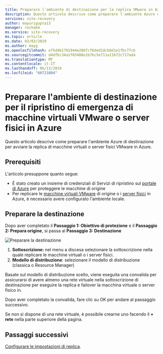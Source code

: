 ```yaml
---
title: Preparare l'ambiente di destinazione per la replica VMware in Azure | Microsoft Docs
description: Questo articolo descrive come preparare l'ambiente Azure di destinazione per la replica di macchine virtuali VMware in Azure.
services: site-recovery
author: mayurigupta13
manager: rochakm
ms.service: site-recovery
ms.topic: article
ms.date: 03/03/2019
ms.author: mayg
ms.openlocfilehash: e75d4b1701944e206fcf6ded2dcb6d1e1fbc77cb
ms.sourcegitcommit: d4dfbc34a1f03488e1b7bc5e711a11b72c717ada
ms.translationtype: MT
ms.contentlocale: it-IT
ms.lasthandoff: 06/13/2019
ms.locfileid: "60723804"
---
```

# <a name="prepare-the-target-environment-for-disaster-recovery-of-vmware-vms-or-physical-servers-to-azure"></a>Preparare l'ambiente di destinazione per il ripristino di emergenza di macchine virtuali VMware o server fisici in Azure

Questo articolo descrive come preparare l'ambiente Azure di destinazione per avviare la replica di macchine virtuali o server fisici VMware in Azure.

## <a name="prerequisites"></a>Prerequisiti

L'articolo presuppone quanto segue:
- È stato creato un insieme di credenziali di Servizi di ripristino sul [portale di Azure](https://portal.azure.com "portale di Azure") per proteggere le macchine di origine
- Per replicare le [macchine virtuali VMware](vmware-azure-set-up-source.md) di origine o i [server fisici](physical-azure-set-up-source.md) in Azure, è necessario avere configurato l'ambiente locale.

## <a name="prepare-target"></a>Preparare la destinazione

Dopo aver completato il **Passaggio 1: Obiettivo di protezione** e il **Passaggio 2: Prepara origine**, si passa al **Passaggio 3: Destinazione**

![Preparare la destinazione](./media/vmware-azure-set-up-target/prepare-target-vmware-to-azure.png)

1. **Sottoscrizione:** nel menu a discesa selezionare la sottoscrizione nella quale replicare le macchine virtuali o i server fisici.
2. **Modello di distribuzione**: selezionare il modello di distribuzione (classica o Resource Manager)

Basate sul modello di distribuzione scelto, viene eseguita una convalida per assicurarsi di avere almeno una rete virtuale nella sottoscrizione di destinazione per eseguire la replica e failover la macchina virtuale o server fisico in.

Dopo aver completato la convalida, fare clic su OK per andare al passaggio successivo.

Se non si dispone di una rete virtuale, è possibile crearne uno facendo il **+ rete** nella parte superiore della pagina.

## <a name="next-steps"></a>Passaggi successivi
[Configurare le impostazioni di replica](vmware-azure-set-up-replication.md).
